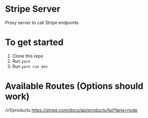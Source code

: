 # Stripe Server
Proxy server to call Stripe endpoints 

# To get started
1. Clone this repo
2. Run `yarn`
3. Run `yarn run dev`

# Available Routes (Options should work)

/v1/products https://stripe.com/docs/api/products/list?lang=node